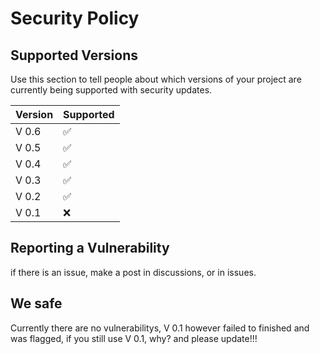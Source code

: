 # Security Policy

## Supported Versions

Use this section to tell people about which versions of your project are
currently being supported with security updates.

| Version | Supported          |
| ------- | ------------------ |
| V 0.6   | :white_check_mark: |
| V 0.5   | :white_check_mark: |
| V 0.4   | :white_check_mark: |
| V 0.3   | :white_check_mark: |
| V 0.2   | :white_check_mark: |
| V 0.1   | :x:                |

## Reporting a Vulnerability

if there is an issue, make a post in discussions, or in issues.


## We safe


Currently there are no vulnerabilitys, V 0.1 however failed to finished and was flagged, 
if you still use V 0.1, why? and please update!!!
